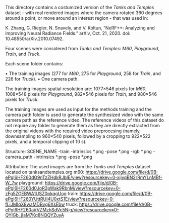 This directory contains a costumized version of the *Tanks and Temples* dataset - with real rendered images where the camera rotated 360 degrees around a point, or move around an interest region - that was used in:

K. Zhang, G. Riegler, N. Snavely, and V. Koltun, “NeRF++: Analyzing and Improving Neural Radiance Fields.” arXiv, Oct. 21, 2020. doi: 10.48550/arXiv.2010.07492.

Four scenes were considered from *Tanks and Temples*: *M60*, *Playground*, *Train*, and *Truck*.

Each scene folder contains:

• The training images (277 for *M60*, 275 for *Playground*, 258 for *Train*, and 226 for *Truck*).
• One camera path.

The training images spatial resolution are: 1077×546 pixels for *M60*, 1008×548 pixels for *Playground*, 982×546 pixels for *Train*, and 980×546 pixels for *Truck*.

The training images are used as input for the methods training and the camera path folder is used to generate the synthesized video with the same camera path as the reference video. The reference videos of this dataset do not require any folder to generate them as they are directly extracted from the original videos with the required video preprocesing (namely, downsampling to 960×540 pixels, followed by a cropping to 922×522 pixels, and a temporal clipping of 10 s).

Structure:
  SCENE_NAME
    -train
      -intrinsics
        *.png
      -pose
        *.png
      -rgb
        *.png
    -camera_path
      -intrinsics
        *.png
      -pose
        *.png

Attribution:
The used images are from the *Tanks and Temples* dataset located on tanksandtemples.org
m60: https://drive.google.com/file/d/0B-ePgl6HF260dG9nTzZHdkRJblE/view?resourcekey=0-xjiyqBN2rRmYLnMBf-W_7w
playground: https://drive.google.com/file/d/0B-ePgl6HF260d0JoR2pWak9RbnM/view?resourcekey=0-zFg5ZGEBWA1USZ0pkqgUog
train: https://drive.google.com/file/d/0B-ePgl6HF260YUttRUI4U0xtS1E/view?resourcekey=0-fLiJMIqX8waMDBvg6XsEbw
truck: https://drive.google.com/file/d/0B-ePgl6HF260aVVZMzhSdVc5Njg/view?resourcekey=0-QYlGb_jIaM7Kq8NQQYZuyA
